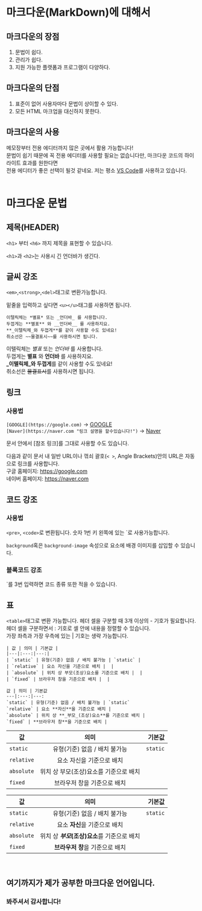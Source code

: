 # 마크다운(MarkDown)에 대해서
## 마크다운의 장점
1. 문법이 쉽다.  
2. 관리가 쉽다.  
3. 지원 가능한 플랫폼과 프로그램이 다양하다.  

## 마크다운의 단점
1. 표준이 없어 사용자마다 문법이 상이할 수 있다.
2. 모든 HTML 마크업을 대신하지 못한다.

## 마크다운의 사용
메모장부터 전용 에디터까지 많은 곳에서 활용 가능합니다!  
문법이 쉽기 때문에 꼭 전용 에디터를 사용할 필요는 없습니다만, 마크다운 코드의 하이라이트 효과를 원한다면  
전용 에디터가 좋은 선택이 될것 같네요.
저는 평소 [VS Code](https://code.visualstudio.com/)를 사용하고 있습니다.
<br>
<br>

# 마크다운 문법


## 제목(HEADER)
`<h1>` 부터 `<h6>` 까지 제목을 표현할 수 있습니다.

`<h1>`과 `<h2>`는 사용시 긴 언더바가 생긴다.

## 글씨 강조
`<em>`,`<strong>`,`<del>`태그로 변환가능합니다.

밑줄을 입력하고 싶다면 `<u></u>`태그를 사용하면 됩니다.
```
이텔릭체는 *별표* 또는 _언더바_ 를 사용합니다.  
두껍게는 **별표** 와 __언더바__ 를 사용하지요.  
**_이텔릭체_와 두껍게**를 같이 사용할 수도 있네요!  
취소선은 ~~물결표시~~를 사용하시면 됩니다. 
```  

이텔릭체는 *별표* 또는 _언더바_ 를 사용합니다.  
두껍게는 **별표** 와 __언더바__ 를 사용하지요.  
**_이텔릭체_와 두껍게**를 같이 사용할 수도 있네요!  
취소선은 ~~물결표시~~를 사용하시면 됩니다.  

## 링크
### 사용법
```[GOOGLE](https://google.com)``` -> [GOOGLE](https://google.com)  
```[Naver](https://naver.com "링크 설명을 할수있습니다!")``` -> [Naver](https://naver.com "링크 설명을 할수있습니다!")

문서 안에서 [참조 링크]를 그대로 사용할 수도 있습니다.

다음과 같이 문서 내 일반 URL이나 꺾쇠 괄호(`< >`, Angle Brackets)안의 URL은 자동으로 링크를 사용합니다.  
구글 홈페이지: https://google.com  
네이버 홈페이지: <https://naver.com>

## 코드 강조
### 사용법
`<pre>`, `<code>`로 변환됩니다.
숫자 1번 키 왼쪽에 있는 `로 사용가능합니다.

`background`혹은 `background-image` 속성으로 요소에 배경 이미지를 삽입할 수 있습니다.

### 블록코드 강조
`를 3번 입력하면 코드 종류 또한 적을 수 있습니다.

## 표
`<table>`태그로 변환 가능합니다.
헤더 셀을 구분할 때 3개 이상의 - 기호가 필요합니다.  
헤더 셀을 구분하면서 : 기호로 셀 안에 내용을 정렬할 수 있습니다.  
가장 좌측과 가장 우측에 있는 | 기호는 생략 가능합니다.  
```
| 값 | 의미 | 기본값 |
|---|:---:|---:|
| `static` | 유형(기준) 없음 / 배치 불가능 | `static` |
| `relative` | 요소 자신을 기준으로 배치 |  |
| `absolute` | 위치 상 부모(조상)요소를 기준으로 배치 |  |
| `fixed` | 브라우저 창을 기준으로 배치 |  |

값 | 의미 | 기본값
---|:---:|---:
`static` | 유형(기준) 없음 / 배치 불가능 | `static`
`relative` | 요소 **자신**을 기준으로 배치 |
`absolute` | 위치 상 **_부모_(조상)요소**를 기준으로 배치 |
`fixed` | **브라우저 창**을 기준으로 배치 |
```
| 값 | 의미 | 기본값 |
|---|:---:|---:|
| `static` | 유형(기준) 없음 / 배치 불가능 | `static` |
| `relative` | 요소 자신을 기준으로 배치 |  |
| `absolute` | 위치 상 부모(조상)요소를 기준으로 배치 |  |
| `fixed` | 브라우저 창을 기준으로 배치 |  |

값 | 의미 | 기본값
---|:---:|---:
`static` | 유형(기준) 없음 / 배치 불가능 | `static`
`relative` | 요소 **자신**을 기준으로 배치 |
`absolute` | 위치 상 **_부모_(조상)요소**를 기준으로 배치 |
`fixed` | **브라우저 창**을 기준으로 배치 |
<br>

## 여기까지가 제가 공부한 마크다운 언어입니다.
### 봐주셔서 감사합니다!
